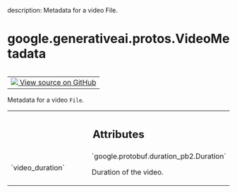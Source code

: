 description: Metadata for a video File.

<div itemscope itemtype="http://developers.google.com/ReferenceObject">
<meta itemprop="name" content="google.generativeai.protos.VideoMetadata" />
<meta itemprop="path" content="Stable" />
</div>

# google.generativeai.protos.VideoMetadata

<!-- Insert buttons and diff -->

<table class="tfo-notebook-buttons tfo-api nocontent" align="left">
<td>
  <a target="_blank" href="https://github.com/googleapis/google-cloud-python/tree/main/packages/google-ai-generativelanguage/google/ai/generativelanguage_v1beta/types/file.py#L157-L169">
    <img src="https://www.tensorflow.org/images/GitHub-Mark-32px.png" />
    View source on GitHub
  </a>
</td>
</table>



Metadata for a video ``File``.

<!-- Placeholder for "Used in" -->




<!-- Tabular view -->
 <table class="responsive fixed orange">
<colgroup><col width="214px"><col></colgroup>
<tr><th colspan="2"><h2 class="add-link">Attributes</h2></th></tr>

<tr>
<td>
`video_duration`<a id="video_duration"></a>
</td>
<td>
`google.protobuf.duration_pb2.Duration`

Duration of the video.
</td>
</tr>
</table>



